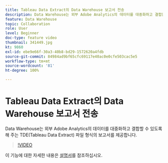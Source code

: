 ```yaml
---
title: Tableau Data Extract의 Data Warehouse 보고서 전송
description: Data Warehouse는 외부 Adobe Analytics의 데이터를 대중화하고 결합할 수 있도록 해 주는 TDE(Tableau Data Extract) 파일 형식의 보고서를 제공합니다.
feature: Data Warehouse
topic: Collaboration
role: User
level: Beginner
doc-type: feature video
thumbnail: 341449.jpg
kt: 9860
exl-id: ebe9e66f-30a3-40b8-bd29-1572620a4fdb
source-git-commit: 84984ad9bf65cfc69117e40ac0e0cfe503cac5e5
workflow-type: tm+mt
source-wordcount: '81'
ht-degree: 100%

---
```


# Tableau Data Extract의 Data Warehouse 보고서 전송

Data Warehouse는 외부 Adobe Analytics의 데이터를 대중화하고 결합할 수 있도록 해 주는 TDE(Tableau Data Extract) 파일 형식의 보고서를 제공합니다.

>[!VIDEO](https://video.tv.adobe.com/v/341449/?quality=12&learn=on)

이 기능에 대한 자세한 내용은 [설명서](https://experienceleague.adobe.com/docs/analytics/export/data-warehouse/t-tableau.html?lang=ko)를 참조하십시오.
